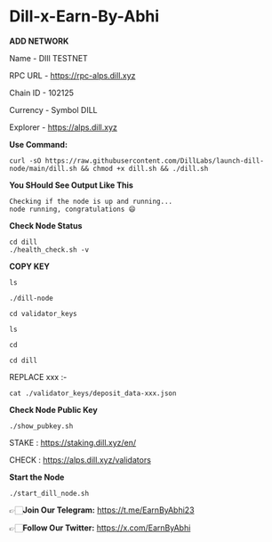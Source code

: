 # Dill-x-Earn-By-Abhi

**ADD NETWORK**

Name - DIll TESTNET

RPC URL -	https://rpc-alps.dill.xyz

Chain ID - 102125

Currency - Symbol	DILL

Explorer -	https://alps.dill.xyz

**Use Command:**
```
curl -sO https://raw.githubusercontent.com/DillLabs/launch-dill-node/main/dill.sh && chmod +x dill.sh && ./dill.sh

```
**You SHould See Output Like This**

```
Checking if the node is up and running...
node running, congratulations 😄

```
**Check Node Status**

```
cd dill
./health_check.sh -v
```

**COPY KEY**

```
ls
```
```
./dill-node
```
```
cd validator_keys
```
```
ls
```
```
cd
```
```
cd dill
```

REPLACE xxx :-
```
cat ./validator_keys/deposit_data-xxx.json
```


**Check Node Public Key**
```
./show_pubkey.sh

```
STAKE : https://staking.dill.xyz/en/

CHECK : https://alps.dill.xyz/validators

**Start the Node**
```
./start_dill_node.sh

```

👉🏻**Join Our Telegram:** https://t.me/EarnByAbhi23

👉🏻**Follow Our Twitter:** https://x.com/EarnByAbhi
